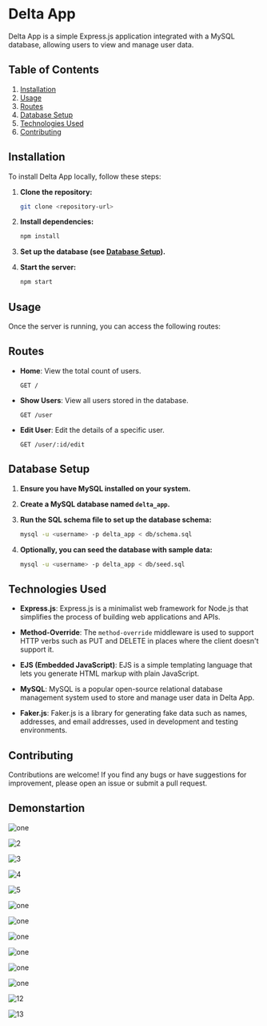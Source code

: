 

# Delta App

Delta App is a simple Express.js application integrated with a MySQL database, allowing users to view and manage user data.

## Table of Contents
1. [Installation](#installation)
2. [Usage](#usage)
3. [Routes](#routes)
4. [Database Setup](#database-setup)
5. [Technologies Used](#technologies-used)
6. [Contributing](#contributing)


## Installation

To install Delta App locally, follow these steps:

1. **Clone the repository:**
   ```bash
   git clone <repository-url>
   ```

2. **Install dependencies:**
   ```bash
   npm install
   ```

3. **Set up the database (see [Database Setup](#database-setup)).**

4. **Start the server:**
   ```bash
   npm start
   ```

## Usage

Once the server is running, you can access the following routes:

## Routes

- **Home**: View the total count of users.
  ```
  GET /
  ```

- **Show Users**: View all users stored in the database.
  ```
  GET /user
  ```

- **Edit User**: Edit the details of a specific user.
  ```
  GET /user/:id/edit
  ```

## Database Setup

1. **Ensure you have MySQL installed on your system.**

2. **Create a MySQL database named `delta_app`.**

3. **Run the SQL schema file to set up the database schema:**
   ```bash
   mysql -u <username> -p delta_app < db/schema.sql
   ```

4. **Optionally, you can seed the database with sample data:**
   ```bash
   mysql -u <username> -p delta_app < db/seed.sql
   ```

## Technologies Used

- **Express.js**: Express.js is a minimalist web framework for Node.js that simplifies the process of building web applications and APIs.
  
- **Method-Override**: The `method-override` middleware is used to support HTTP verbs such as PUT and DELETE in places where the client doesn't support it.

- **EJS (Embedded JavaScript)**: EJS is a simple templating language that lets you generate HTML markup with plain JavaScript.

- **MySQL**: MySQL is a popular open-source relational database management system used to store and manage user data in Delta App.

- **Faker.js**: Faker.js is a library for generating fake data such as names, addresses, and email addresses, used in development and testing environments.

## Contributing

Contributions are welcome! If you find any bugs or have suggestions for improvement, please open an issue or submit a pull request.

## Demonstartion


![one](images/1.png)


![2](images/2.png)


![3](images/3.png)


![4](images/4.png)


![5](images/5.png)


![one](images/6.png)


![one](images/7.png)


![one](images/8.png)


![one](images/9.png)


![one](images/10.png)


![one](images/11.png)


![12](images/12.png)


![13](images/13.png)


